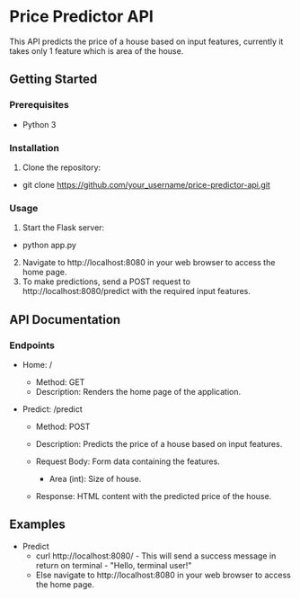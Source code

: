 # Price Predictor API

This API predicts the price of a house based on input features, currently it takes only 1 feature which is area of the house.

## Getting Started

### Prerequisites

- Python 3

### Installation

1. Clone the repository:
  - git clone https://github.com/your_username/price-predictor-api.git

### Usage
1. Start the Flask server:
  - python app.py
2. Navigate to http://localhost:8080 in your web browser to access the home page.
3. To make predictions, send a POST request to http://localhost:8080/predict with the required input features.


## API Documentation

### Endpoints
- Home: /

   - Method: GET
   - Description: Renders the home page of the application.

- Predict: /predict

   - Method: POST
   - Description: Predicts the price of a house based on input features.
   - Request Body: Form data containing the features.
      - Area (int): Size of house.
        
   - Response: HTML content with the predicted price of the house.

## Examples

- Predict
   - curl http://localhost:8080/ - This will send a success message in return on terminal - "Hello, terminal user!"
   - Else navigate to http://localhost:8080 in your web browser to access the home page.
